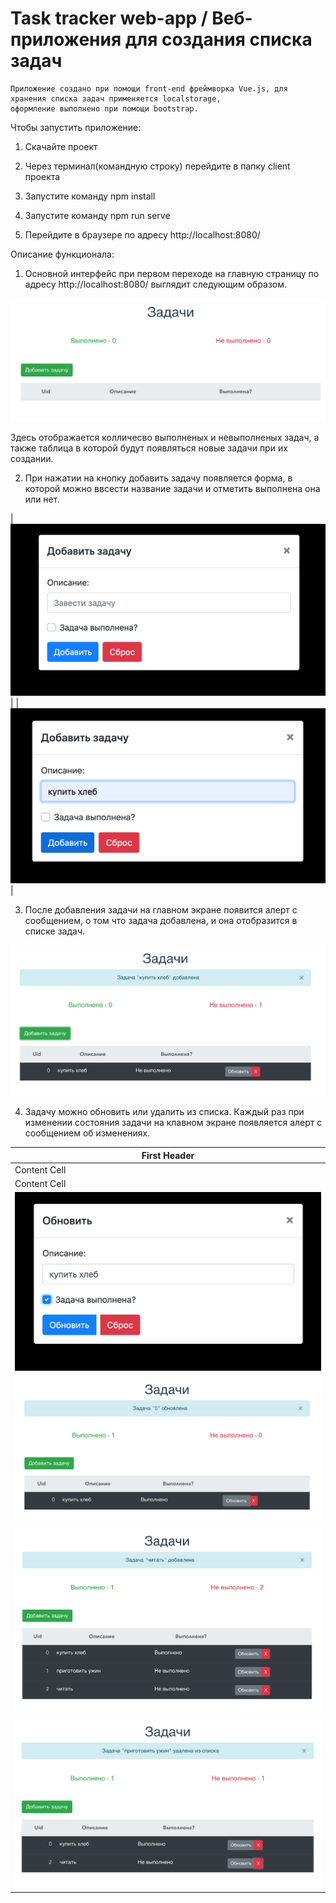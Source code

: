 # Task tracker web-app / Веб-приложения для создания списка задач

    Приложение создано при помощи front-end фреймворка Vue.js, для хранения списка задач применяется localstorage, 
    оформление выполнено при помощи bootstrap.

Чтобы запустить приложение:

1. Cкачайте проект

2. Через терминал(командную строку) перейдите в папку client проекта

3. Запустите команду npm install

4. Запустите команду npm run serve

5. Перейдите в браузере по адресу http://localhost:8080/


Описание функционала:

1. Основной интерфейс при первом переходе на главную страницу по адресу http://localhost:8080/ выглядит следующим образом.

![Task tracker screenshot_1](https://github.com/AlenaPliusnina/C4.11_Practice/blob/master/screenshots/screen_1.png)

Здесь отображается колличесво выполненых и невыполненых задач, а также таблица в которой будут появляться новые задачи при их создании.

2. При нажатии на кнопку добавить задачу появляется форма, в которой можно ввсести название задачи и отметить выполнена она или нет.

| ![Task tracker screenshot_1](https://github.com/AlenaPliusnina/C4.11_Practice/blob/master/screenshots/screen_2.png) |
| ![Task tracker screenshot_1](https://github.com/AlenaPliusnina/C4.11_Practice/blob/master/screenshots/screen_3.png) |

3. После добавления задачи на главном экране появится алерт с сообщением, о том что задача добавлена, и она отобразится в списке задач.

![Task tracker screenshot_1](https://github.com/AlenaPliusnina/C4.11_Practice/blob/master/screenshots/screen_4.png)

4. Задачу можно обновить или удалить из списка. Каждый раз при изменении состояния задачи на клавном экране появляется алерт с сообщением об изменениях.

| First Header  |
| ------------- | 
| Content Cell  | 
| Content Cell  | 
| ![Task tracker screenshot_1](https://github.com/AlenaPliusnina/C4.11_Practice/blob/master/screenshots/screen_5.png) |
| ![Task tracker screenshot_1](https://github.com/AlenaPliusnina/C4.11_Practice/blob/master/screenshots/screen_6.png) |
| ![Task tracker screenshot_1](https://github.com/AlenaPliusnina/C4.11_Practice/blob/master/screenshots/screen_7.png) |
| ![Task tracker screenshot_1](https://github.com/AlenaPliusnina/C4.11_Practice/blob/master/screenshots/screen_8.png) |

